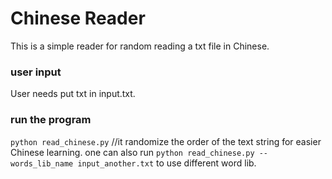 # Chinese Reader
This is a simple reader for random reading a txt file in Chinese. 
### user input 
User needs put txt in input.txt. 
### run the program 
`python read_chinese.py` //it randomize the order of the text string for easier Chinese learning.
one can also run `python read_chinese.py --words_lib_name input_another.txt` to use different word lib.
